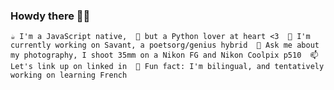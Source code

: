 ### Howdy there 👋🤠
`
  ☕ I'm a JavaScript native, 
  🐍 but a Python lover at heart <3 
  🔭 I'm currently working on Savant, a poetsorg/genius hybrid 
  💬 Ask me about my photography, I shoot 35mm on a Nikon FG and Nikon Coolpix p510 
  📫 Let's link up on linked in 
  🌱 Fun fact: I'm bilingual, and tentatively working on learning French  
`
<!--
**jjlazo/jjlazo** is a ✨ _special_ ✨ repository because its `README.md` (this file) appears on your GitHub profile.

Here are some ideas to get you started:

- 🔭 I’m currently working on ...
- 🌱 I’m currently learning ...
- 👯 I’m looking to collaborate on ...
- 🤔 I’m looking for help with ...
- 💬 Ask me about ...
- 📫 How to reach me: ...
- 😄 Pronouns: ...
- ⚡ Fun fact: ...
-->
